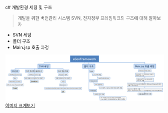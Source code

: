 c# 개발환경 세팅 및 구조

>개발을 위한 버전관리 시스템 SVN, 전자정부 프레임워크의 구조에 대해 알아보자

- SVN 세팅
- 폴더 구조
- Main.jsp 호출 과정

![](/images/1주차/eGovFrameWork.png)  
[이미지 크게보기](https://github.com/KIMSANGYEOB/HANQA-16C/raw/master/images/1%EC%A3%BC%EC%B0%A8/eGovFrameWork.png)